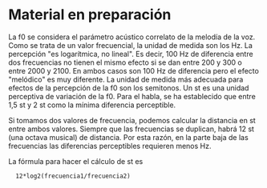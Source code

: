 # Material en preparación

La f0 se considera el parámetro acústico correlato de la melodía de la voz. Como se trata de un valor frecuencial, la unidad de medida son los Hz.
La percepción "es logarítmica, no lineal". Es decir, 100 Hz de diferencia entre dos frecuencias no tienen el mismo efecto si se dan entre 200 y 300 o entre 2000 y 2100. En ambos casos son 100 Hz de diferencia pero el efecto "melódico" es muy diferente.
La unidad de medida más adecuada para efectos de la percepción de la f0 son los semitonos. Un st es una unidad perceptiva de variación de la f0. Para el habla, se ha establecido que entre 1,5 st y 2 st como la mínima diferencia perceptible.

Si tomamos dos valores de frecuencia, podemos calcular la distancia en st entre ambos valores. Siempre que las frecuencias se duplican, habrá 12 st (una octava musical) de distancia. Por esta razón, en la parte baja de las frecuencias las diferencias perceptibles requieren menos Hz.

La fórmula para hacer el cálculo de st es 

      12*log2(frecuencia1/frecuencia2)


